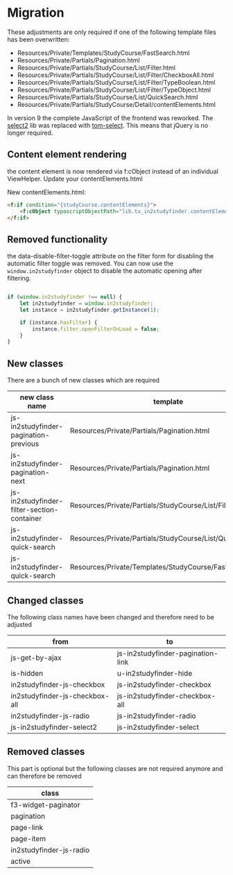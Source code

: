 # Migration

These adjustments are only required if one of the following template files has been overwritten:

* Resources/Private/Templates/StudyCourse/FastSearch.html
* Resources/Private/Partials/Pagination.html
* Resources/Private/Partials/StudyCourse/List/Filter.html
* Resources/Private/Partials/StudyCourse/List/Filter/CheckboxAll.html
* Resources/Private/Partials/StudyCourse/List/Filter/TypeBoolean.html
* Resources/Private/Partials/StudyCourse/List/Filter/TypeObject.html
* Resources/Private/Partials/StudyCourse/List/QuickSearch.html
* Resources/Private/Partials/StudyCourse/Detail/contentElements.html

In version 9 the complete JavaScript of the frontend was reworked.
The [select2](https://select2.org/) lib was replaced with [tom-select](https://tom-select.js.org/).
This means that jQuery is no longer required.

## Content element rendering

the content element is now rendered via f:cObject instead of an individual ViewHelper. Update your contentElements.html

New contentElements.html:
```html
<f:if condition="{studyCourse.contentElements}">
	<f:cObject typoscriptObjectPath="lib.tx_in2studyfinder.contentElementRendering">{studyCourse.contentElementIdList}</f:cObject>
</f:if>
```

## Removed functionality

the data-disable-filter-toggle attribute on the filter form for disabling the automatic filter toggle was removed.
You can now use the `window.in2studyfinder` object to disable the automatic opening after filtering.

```js

if (window.in2studyfinder !== null) {
	let in2studyfinder = window.in2studyfinder;
	let instance = in2studyfinder.getInstance(1);

	if (instance.hasFilter) {
		instance.filter.openFilterOnLoad = false;
	}
}
```

## New classes

There are a bunch of new classes which are required

| new class name                             | template                                                 | line |
|--------------------------------------------|----------------------------------------------------------|:----:|
| js-in2studyfinder-pagination-previous      | Resources/Private/Partials/Pagination.html               |  6   |
| js-in2studyfinder-pagination-next          | Resources/Private/Partials/Pagination.html               |  33  |
| js-in2studyfinder-filter-section-container | Resources/Private/Partials/StudyCourse/List/Filter.html  |  15  |
| js-in2studyfinder-quick-search             | Resources/Private/Partials/StudyCourse/List/QuickSearch  |  3   |
| js-in2studyfinder-quick-search             | Resources/Private/Templates/StudyCourse/FastSearch.html  |  17  |

## Changed classes

The following class names have been changed and therefore need to be adjusted

| from                           | to                                 |
|--------------------------------|------------------------------------|
| js-get-by-ajax                 |  js-in2studyfinder-pagination-link |
| is-hidden                      |  u-in2studyfinder-hide             |
| in2studyfinder-js-checkbox     |  js-in2studyfinder-checkbox        |
| in2studyfinder-js-checkbox-all |  js-in2studyfinder-checkbox-all    |
| in2studyfinder-js-radio        |  js-in2studyfinder-radio           |
| js-in2studyfinder-select2      |  js-in2studyfinder-select          |

## Removed classes

This part is optional but the following classes are not required anymore and can therefore be removed

| class                   |
|-------------------------|
| f3-widget-paginator     |
| pagination              |
| page-link               |
| page-item               |
| in2studyfinder-js-radio |
| active                  |
